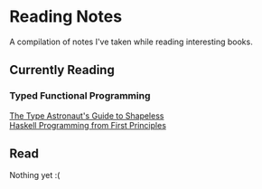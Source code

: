 # Reading Notes
A compilation of notes I've taken while reading interesting books.

## Currently Reading

### Typed Functional Programming
[The Type Astronaut's Guide to Shapeless](shapeless-guide/index.md)  
[Haskell Programming from First Principles](haskell-programming/index.md)

## Read
Nothing yet :(
